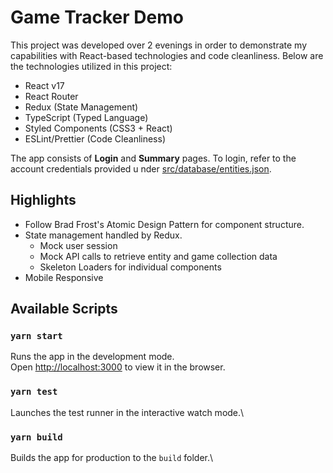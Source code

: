 # Game Tracker Demo

This project was developed over 2 evenings in order to demonstrate my capabilities with React-based technologies and code cleanliness. Below are the technologies utilized in this project:

- React v17
- React Router
- Redux (State Management)
- TypeScript (Typed Language)
- Styled Components (CSS3 + React)
- ESLint/Prettier (Code Cleanliness)

The app consists of **Login** and **Summary** pages. To login, refer to the account credentials provided u nder [src/database/entities.json](src/database/entities.json).

## Highlights

- Follow Brad Frost's Atomic Design Pattern for component structure.
- State management handled by Redux.
  - Mock user session
  - Mock API calls to retrieve entity and game collection data
  - Skeleton Loaders for individual components
- Mobile Responsive

## Available Scripts

### `yarn start`

Runs the app in the development mode.\
Open [http://localhost:3000](http://localhost:3000) to view it in the browser.

### `yarn test`

Launches the test runner in the interactive watch mode.\

### `yarn build`

Builds the app for production to the `build` folder.\
